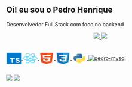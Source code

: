 ## Oi! eu sou o Pedro Henrique

Desenvolvedor Full Stack com foco no backend
<div align="center">
  <a href="https://github.com/PedroHSdeAlmeida">
  <img height="180em" src="https://github-readme-stats-sigma-five.vercel.app/api?username=PedroHSdeAlmeida&show_icons=true&theme=tokyonight&include_all_commits=true&count_private=true"/>
  <img height="180em" src="https://github-readme-stats-sigma-five.vercel.app/api/top-langs/?username=PedroHSdeAlmeida&layout=compact&langs_count=7&theme=tokyonight"/>
</div>
<br>
<div style="display: inline_block"><br>
  <img align="center" alt="pedro-Ts" height="30" width="40" src="https://raw.githubusercontent.com/devicons/devicon/master/icons/typescript/typescript-plain.svg">
  <img align="center" alt="pedro-React" height="30" width="40" src="https://raw.githubusercontent.com/devicons/devicon/master/icons/react/react-original.svg">
  <img align="center" alt="pedro-HTML" height="30" width="40" src="https://raw.githubusercontent.com/devicons/devicon/master/icons/html5/html5-original.svg">
  <img align="center" alt="pedro-CSS" height="30" width="40" src="https://raw.githubusercontent.com/devicons/devicon/master/icons/css3/css3-original.svg">
  <img align="center" alt="pedro-Python" height="30" width="40" src="https://raw.githubusercontent.com/devicons/devicon/master/icons/python/python-original.svg">
  <img align="center" alt="pedro-mysql" height="30" width="40" src="https://cdn.jsdelivr.net/gh/devicons/devicon/icons/mysql/mysql-original.svg">
  
</div>

##

<div> 
  <a href="https://linkedin.com/in/pedrohsalmeidaa" target="_blank"><img src="https://img.shields.io/badge/LinkedIn-0077B5?style=for-the-badge&logo=linkedin&logoColor=white" target="_blank"></a> 
  <a href = "pedrohsalmeida2004@gmail.com"><img src="https://img.shields.io/badge/-Gmail-%23333?style=for-the-badge&logo=gmail&logoColor=white" target="_blank"></a> 
</div>
